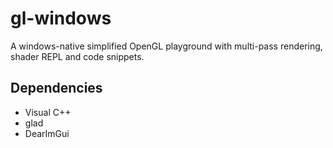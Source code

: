 # gl-windows

A windows-native simplified OpenGL playground with multi-pass rendering, shader REPL and code snippets.

## Dependencies 

 - Visual C++
 - glad
 - DearImGui
